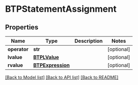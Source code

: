 # BTPStatementAssignment

## Properties
Name | Type | Description | Notes
------------ | ------------- | ------------- | -------------
**operator** | **str** |  | [optional] 
**lvalue** | [**BTPLValue**](BTPLValue.md) |  | [optional] 
**rvalue** | [**BTPExpression**](BTPExpression.md) |  | [optional] 

[[Back to Model list]](../README.md#documentation-for-models) [[Back to API list]](../README.md#documentation-for-api-endpoints) [[Back to README]](../README.md)


